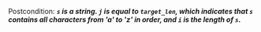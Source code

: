 Postcondition: ***`s` is a string. `j` is equal to `target_len`, which indicates that `s` contains all characters from 'a' to 'z' in order, and `i` is the length of `s`.***
